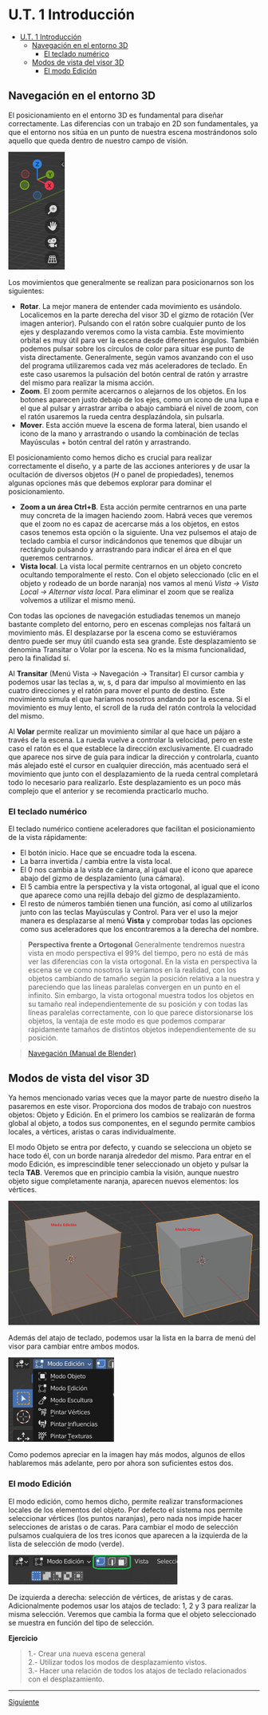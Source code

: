 ﻿# U.T. 1 Introducción
- [U.T. 1 Introducción](#ut-1-introducción)
  - [Navegación en el entorno 3D](#navegación-en-el-entorno-3d)
    - [El teclado numérico](#el-teclado-numérico)
  - [Modos de vista del visor 3D](#modos-de-vista-del-visor-3d)
    - [El modo Edición](#el-modo-edición)
## Navegación en el entorno 3D
El posicionamiento en el entorno 3D es fundamental para diseñar correctamente. Las diferencias con un trabajo en 2D son fundamentales, ya que el entorno nos sitúa en un punto de nuestra escena mostrándonos solo aquello que queda dentro de nuestro campo de visión.

![](ut_01_021.png)

Los movimientos que generalmente se realizan para posicionarnos son los siguientes:
- **Rotar**. La mejor manera de entender cada movimiento es usándolo. Localicemos en la parte derecha del visor 3D el gizmo de rotación (Ver imagen anterior). Pulsando con el ratón sobre cualquier punto de los ejes y desplazando veremos como la vista cambia. Este movimiento orbital es muy útil para ver la escena desde diferentes ángulos. También podemos pulsar sobre los círculos de color para situar ese punto de vista directamente. Generalmente, según vamos avanzando con el uso del programa utilizaremos cada vez más aceleradores de teclado. En este caso usaremos la pulsación del botón central de ratón y arrastre del mismo para realizar la misma acción. 
- **Zoom**. El zoom permite acercarnos o alejarnos de los objetos. En los botones aparecen justo debajo de los ejes, como un icono de una lupa e el que al pulsar y arrastrar arriba o abajo cambiará el nivel de zoom, con el ratón usaremos la rueda centra desplazándola, sin pulsarla.
- **Mover**. Esta acción mueve la escena de forma lateral, bien usando el icono de la mano y arrastrando o usando la combinación de teclas Mayúsculas + botón central del ratón y arrastrando.

El posicionamiento como hemos dicho es crucial para realizar correctamente el diseño, y a parte de las acciones anteriores y de usar la ocultación de diversos objetos (*H* o panel de propiedades), tenemos algunas opciones más que debemos explorar para dominar el posicionamiento.

- **Zoom a un área Ctrl+B**. Esta acción permite centrarnos en una parte muy concreta de la imagen haciendo zoom. Habrá veces que veremos que el zoom no es capaz de acercarse más a los objetos, en estos casos tenemos esta opción o la siguiente. Una vez pulsemos el atajo de teclado cambia el cursor indicándonos que tenemos que dibujar un rectángulo pulsando y arrastrando para indicar el área en el que queremos centrarnos.
- **Vista local**. La vista local permite centrarnos en un objeto concreto ocultando temporalmente el resto. Con el objeto seleccionado (clic en el objeto y rodeado de un borde naranja) nos vamos al menú *Vista -> Vista Local -> Alternar vista local*. Para eliminar el zoom que se realiza volvemos a utilizar el mismo menú.

Con todas las opciones de navegación estudiadas tenemos un manejo bastante completo del entorno, pero en escenas complejas nos faltará un movimiento más. El desplazarse por la escena como se estuviéramos dentro puede ser muy útil cuando esta sea grande. Este desplazamiento se denomina Transitar o Volar por la escena. No es la misma funcionalidad, pero la finalidad sí. 

Al **Transitar** (Menú Vista -> Navegación -> Transitar) El cursor cambia y podemos usar las teclas a, w, s, d para dar impulso al movimiento en las cuatro direcciones y el ratón para mover el punto de destino. Este movimiento simula el que haríamos nosotros andando por la escena. Si el movimiento es muy lento, el scroll de la ruda del ratón controla la velocidad del mismo.

Al **Volar** permite realizar un movimiento similar al que hace un pájaro a través de la escena. La rueda vuelve a controlar la velocidad, pero en este caso el ratón es el que establece la dirección exclusivamente. El cuadrado que aparece nos sirve de guía para indicar la dirección y controlarla, cuanto más alejado esté el cursor en cualquier dirección, más acentuado será el movimiento que junto con el desplazamiento de la rueda central completará todo lo necesario para realizarlo. Este desplazamiento es un poco más complejo que el anterior y se recomienda practicarlo mucho.

### El teclado numérico
El teclado numérico contiene aceleradores que facilitan el posicionamiento de la vista rápidamente:
- El botón inicio. Hace que se encuadre toda la escena.
- La barra invertida / cambia entre la vista local.
- El 0 nos cambia a la vista de cámara, al igual que el icono que aparece abajo del gizmo de desplazamiento (una cámara).
- El 5 cambia entre la perspectiva y la vista ortogonal, al igual que el icono que aparece como una rejilla debajo del gizmo de desplazamiento.
- El resto de números también tienen una función, así como al utilizarlos junto con las teclas Mayúsculas y Control. Para ver el uso la mejor manera es desplazarse al menú **Vista** y comprobar todas las opciones como sus aceleradores que los encontraremos a la derecha del nombre.

>**Perspectiva frente a Ortogonal**
Generalmente tendremos nuestra vista en modo perspectiva el 99% del tiempo, pero no está de más ver las diferencias con la vista ortogonal. En la vista en perspectiva la escena se ve como nosotros la veríamos en la realidad, con los objetos cambiando de tamaño según la posición relativa a la nuestra y pareciendo que las líneas paralelas convergen en un punto en el infinito. Sin embargo, la vista ortogonal muestra todos los objetos en su tamaño real independientemente de su posición y con todas las líneas paralelas correctamente, con lo que parece distorsionarse los objetos, la ventaja de este modo es que podemos comparar rápidamente tamaños de distintos objetos independientemente de su posición.

>[Navegación (Manual de Blender)](https://docs.blender.org/manual/es/3.2/editors/3dview/navigate/introduction.html)

## Modos de vista del visor 3D
Ya hemos mencionado varias veces que la mayor parte de nuestro diseño la pasaremos en este visor. Proporciona dos modos de trabajo con nuestros objetos: Objeto y Edición. En el primero los cambios se realizarán de forma global al objeto, a todos sus componentes, en el segundo permite cambios locales, a vértices, aristas o caras individualmente.

El modo Objeto se entra por defecto, y cuando se selecciona un objeto se hace todo él, con un borde naranja alrededor del mismo. Para entrar en el modo Edición, es imprescindible tener seleccionado un objeto y pulsar la tecla **TAB**. Veremos que en principio cambia la visión, aunque nuestro objeto sigue completamente naranja, aparecen nuevos elementos: los vértices.

![](ut_01_022.png)

Además del atajo de teclado, podemos usar la lista en la barra de menú del visor para cambiar entre ambos modos.

![](ut_01_023.png)

Como podemos apreciar en la imagen hay más modos, algunos de ellos hablaremos más adelante, pero por ahora son suficientes estos dos.

### El modo Edición
El modo edición, como hemos dicho, permite realizar transformaciones locales de los elementos del objeto. Por defecto el sistema nos permite seleccionar vértices (los puntos naranjas), pero nada nos impide hacer selecciones de aristas o de caras. Para cambiar el modo de selección pulsamos cualquiera de los tres iconos que aparecen a la izquierda de la lista de selección de modo (verde).

![](ut_01_024.png)

De izquierda a derecha: selección de vértices, de aristas y de caras. Adicionalmente podemos usar los atajos de teclado: 1, 2 y 3 para realizar la misma selección. Veremos que cambia la forma que el objeto seleccionado se muestra en función del tipo de selección.

**Ejercicio**
>1.- Crear una nueva escena general<br>
2.- Utilizar todos los modos de desplazamiento vistos.<br>
3.- Hacer una relación de todos los atajos de teclado relacionados con el desplazamiento.

---
[Siguiente](ut_1_05.md)
